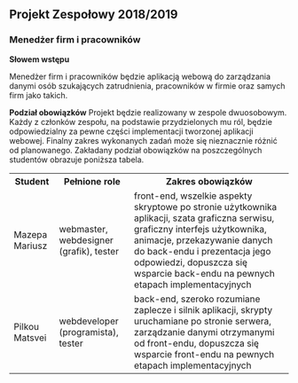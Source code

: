 ## Projekt Zespołowy 2018/2019
### Menedżer firm i pracowników

**Słowem wstępu**

Menedżer firm i pracowników będzie aplikacją webową do zarządzania danymi osób
szukających zatrudnienia, pracowników w firmie oraz samych firm jako takich.

**Podział obowiązków**
Projekt będzie realizowany w zespole dwuosobowym. Każdy z członków zespołu,
na podstawie przydzielonych mu ról, będzie odpowiedzialny za pewne części
implementacji tworzonej aplikacji webowej. Finalny zakres wykonanych zadań
może się nieznacznie różnić od planowanego. Zakładany podział obowiązków na
poszczególnych studentów obrazuje poniższa tabela.

<table>
  <tr>
    <th>Student</th>
    <th>Pełnione role</th>
    <th>Zakres obowiązków</th>
  </tr>
  <tr>
    <td>Mazepa Mariusz</td>
    <td>webmaster, webdesigner (grafik), tester</td>
    <td>
      front-end, wszelkie aspekty skryptowe po stronie użytkownika aplikacji,
      szata graficzna serwisu, graficzny interfejs użytkownika, animacje,
      przekazywanie danych do back-endu i prezentacja jego odpowiedzi,
      dopuszcza się wsparcie back-endu na pewnych etapach implementacyjnych
  </td>
  </tr>
  <tr>
    <td>Pilkou Matsvei</td>
    <td>webdeveloper (programista), tester</td>
    <td>
      back-end, szeroko rozumiane zaplecze i silnik aplikacji, skrypty
      uruchamiane po stronie serwera, zarządzanie danymi otrzymanymi od
      front-endu, dopuszcza się wsparcie front-endu na pewnych etapach
      implementacyjnych
    </td>
  </tr>
</table>
